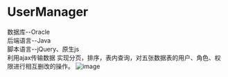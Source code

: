 # UserManager
数据库--Oracle<br>
后端语言--Java<br>
脚本语言--jQuery、原生js<br>
利用ajax传输数据
实现分页，排序，表内查询，对五张数据表的用户、角色、权限进行相互删改的操作。
![image](https://github.com/zhangjianbang/UserManager/showImg/1.png)
